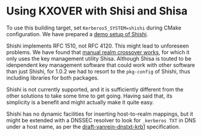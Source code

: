 # Using KXOVER with Shisi and Shisa

To use this building target, set `Kerberos5_SYSTEM=shishi`
during CMake configuration.  We have prepared a
[demo setup of Shishi](https://github.com/arpa2/docker-demo).

Shishi implements RFC 1510, not RFC 4120.  This might lead
to unforeseen problems.  We have found that
[manual realm crossover works](https://github.com/arpa2/docker-demo/blob/a9ea18f8fe53ef8f01dfc5733a2aa5329d225e7b/demo-shishi/README.MD#realm-crossover),
for which it only uses the key management utility Shisa.
Although Shisa is touted to be idenpendent key management
software that could work with other software than just
Shishi, for 1.0.2 we had to resort to the `pkg-config`
of Shishi, thus including libraries for both packages.

Shishi is not currently supported, and it is sufficiently
different from the other solutions to take some time to
get going.  Having said that, its simplicity is a benefit
and might actually make it quite easy.

Shishi has no dynamic facilities for inserting host-to-realm
mappings, but it might be extended with a DNSSEC resolver to
look for `_kerberos TXT` in DNS under a host name, as per the
[draft-vanrein-dnstxt-krb1](https://datatracker.ietf.org/doc/draft-vanrein-dnstxt-krb1/)
specification.

